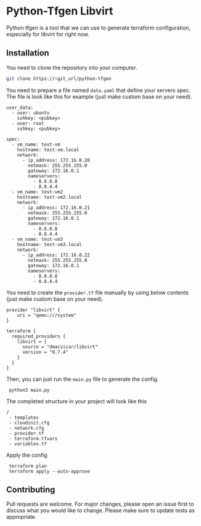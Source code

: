 # Python-Tfgen Libvirt

Python tfgen is a tool that we can use to generate terraform configuration, especially for libvirt for right now. 

## Installation

You need to clone the repository into your computer. 

```bash
git clone https://<git_url/python-tfgen
```
You need to prepare a file named `data.yaml` that define your servers spec. The file is look like this for example (just make custom base on your need).
```
user_data:
  - user: ubuntu
    sshkey: <pubkey>
  - user: root
    sshkey: <pubkey>

spec:
  - vm_name: test-vm
    hostname: test-vm.local
    network:
      - ip_address: 172.16.0.20
        netmask: 255.255.255.0
        gateway: 172.16.0.1
        nameservers:
          - 8.8.8.8 
          - 8.8.4.4
  - vm_name: test-vm2
    hostname: test-vm2.local
    network:
      - ip_address: 172.16.0.21
        netmask: 255.255.255.0
        gateway: 172.16.0.1
        nameservers:
          - 8.8.8.8 
          - 8.8.4.4
  - vm_name: test-vm3
    hostname: test-vm3.local
    network:
      - ip_address: 172.16.0.22
        netmask: 255.255.255.0
        gateway: 172.16.0.1
        nameservers:
          - 8.8.8.8
          - 8.8.4.4

```

You need to create the `provider.tf` file manually by using below contents (just make custom base on your need).

```
provider "libvirt" {
    uri = "qemu:///system"
}

terraform {
  required_providers {
    libvirt = {
      source = "dmacvicar/libvirt"
      version = "0.7.4"
    }
  }
}
```

Then, you can just run the `main.py` file to generate the config. 

```
 python3 main.py
```
The completed structure in your project will look like this

```
/
 - templates
 - cloudinit.cfg
 - network.cfg
 - provider.tf
 - terraform.tfvars
 - variables.tf
```

Apply the config

```
 terraform plan 
 terraform apply --auto-approve
```


## Contributing

Pull requests are welcome. For major changes, please open an issue first
to discuss what you would like to change.
Please make sure to update tests as appropriate.